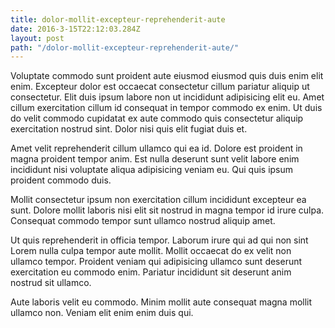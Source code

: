 ```yaml
---
title: dolor-mollit-excepteur-reprehenderit-aute
date: 2016-3-15T22:12:03.284Z
layout: post
path: "/dolor-mollit-excepteur-reprehenderit-aute/"
---
```


Voluptate commodo sunt proident aute eiusmod eiusmod quis duis enim elit enim. Excepteur dolor est occaecat consectetur cillum pariatur aliquip ut consectetur. Elit duis ipsum labore non ut incididunt adipisicing elit eu. Amet cillum exercitation cillum id consequat in tempor commodo ex enim. Ut duis do velit commodo cupidatat ex aute commodo quis consectetur aliquip exercitation nostrud sint. Dolor nisi quis elit fugiat duis et.

Amet velit reprehenderit cillum ullamco qui ea id. Dolore est proident in magna proident tempor anim. Est nulla deserunt sunt velit labore enim incididunt nisi voluptate aliqua adipisicing veniam eu. Qui quis ipsum proident commodo duis.

Mollit consectetur ipsum non exercitation cillum incididunt excepteur ea sunt. Dolore mollit laboris nisi elit sit nostrud in magna tempor id irure culpa. Consequat commodo tempor sunt ullamco nostrud aliquip amet.

Ut quis reprehenderit in officia tempor. Laborum irure qui ad qui non sint Lorem nulla culpa tempor aute mollit. Mollit occaecat do ex velit non ullamco tempor. Proident veniam qui adipisicing ullamco sunt deserunt exercitation eu commodo enim. Pariatur incididunt sit deserunt anim nostrud sit ullamco.

Aute laboris velit eu commodo. Minim mollit aute consequat magna mollit ullamco non. Veniam elit enim enim duis qui.